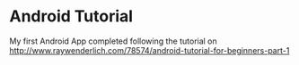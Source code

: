 # Android Tutorial
My first Android App completed following the tutorial on http://www.raywenderlich.com/78574/android-tutorial-for-beginners-part-1
